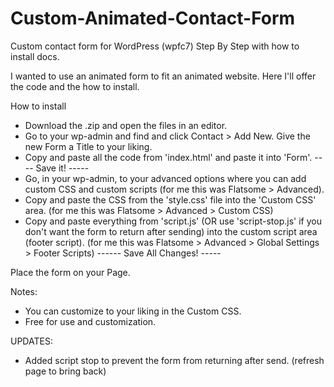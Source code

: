 # Custom-Animated-Contact-Form


Custom contact form for WordPress (wpfc7) Step By Step with how to install docs.

I wanted to use an animated form to fit an animated website. Here I'll offer the code and the how to install.



How to install

- Download the .zip and open the files in an editor.
- Go to your wp-admin and find and click Contact > Add New. Give the new Form a Title to your liking.
- Copy and paste all the code from 'index.html' and paste it into 'Form'.
---- Save it! -----
- Go, in your wp-admin, to your advanced options where you can add custom CSS and custom scripts (for me this was Flatsome > Advanced).
- Copy and paste the CSS from the 'style.css' file into the 'Custom CSS' area. (for me this was Flatsome > Advanced > Custom CSS)
- Copy and paste everything from 'script.js' (OR use 'script-stop.js' if you don't want the form to return after sending) into the custom script area (footer script). (for me this was Flatsome > Advanced > Global Settings > Footer Scripts)
------ Save All Changes! -----

Place the form on your Page.

Notes:
- You can customize to your liking in the Custom CSS.
- Free for use and customization.

UPDATES:
- Added script stop to prevent the form from returning after send. (refresh page to bring back)
